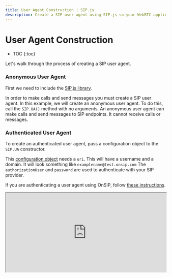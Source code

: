 ```yaml
---
title: User Agent Construction | SIP.js
description: Create a SIP user agent using SIP.js so your WebRTC application can send and receive calls and messages.
---
```


# User Agent Construction

* TOC
{:toc}

Let's walk through the process of creating a SIP user agent.


### Anonymous User Agent

First we need to include the [SIP.js library](/download/).  

In order to make calls and send messages you must create a SIP user agent.  In this example, we will create an anonymous user agent.  To do this, call the `SIP.UA()` method with no arguments.  An anonymous user agent can make calls and send messages to SIP endpoints.  It cannot receive calls or messages.



### Authenticated User Agent

To create an authenticated user agent, pass a configuration object to the `SIP.UA` constructor. 

This [configuration object](/api/0.5.0/ua_configuration_parameters/) needs a `uri`.  This will have a username and a domain.  It will look something like `examplename@test.onsip.com` The `authorizationUser` and `password` are used to authenticate with your SIP provider.  

If you are authenticating a user agent using OnSIP, follow [these instructions](http://developer.onsip.com/guides/sip-ua-authentication/).

<iframe
  style="width: 100%; height: 250px"
  src="http://jsfiddle.net/V6WMY/3/embedded/js,result/">
</iframe>
